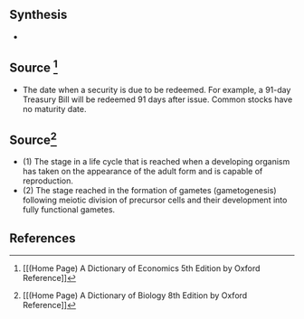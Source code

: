 ## Synthesis
- 
## Source [^1]
- The date when a security is due to be redeemed. For example, a 91-day Treasury Bill will be redeemed 91 days after issue. Common stocks have no maturity date.
## Source[^2]
- (1) The stage in a life cycle that is reached when a developing organism has taken on the appearance of the adult form and is capable of reproduction. 
- (2) The stage reached in the formation of gametes (gametogenesis) following meiotic division of precursor cells and their development into fully functional gametes.
## References

[^1]: [[(Home Page) A Dictionary of Economics 5th Edition by Oxford Reference]]
[^2]: [[(Home Page) A Dictionary of Biology 8th Edition by Oxford Reference]]